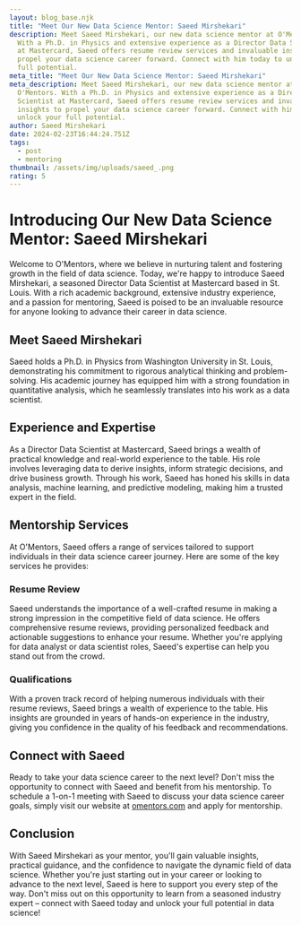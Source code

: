 ```yaml
---
layout: blog_base.njk
title: "Meet Our New Data Science Mentor: Saeed Mirshekari"
description: Meet Saeed Mirshekari, our new data science mentor at O'Mentors.
  With a Ph.D. in Physics and extensive experience as a Director Data Scientist
  at Mastercard, Saeed offers resume review services and invaluable insights to
  propel your data science career forward. Connect with him today to unlock your
  full potential.
meta_title: "Meet Our New Data Science Mentor: Saeed Mirshekari"
meta_description: Meet Saeed Mirshekari, our new data science mentor at
  O'Mentors. With a Ph.D. in Physics and extensive experience as a Director Data
  Scientist at Mastercard, Saeed offers resume review services and invaluable
  insights to propel your data science career forward. Connect with him today to
  unlock your full potential.
author: Saeed Mirshekari
date: 2024-02-23T16:44:24.751Z
tags:
  - post
  - mentoring
thumbnail: /assets/img/uploads/saeed_.png
rating: 5
---
```

# Introducing Our New Data Science Mentor: Saeed Mirshekari

Welcome to O'Mentors, where we believe in nurturing talent and fostering growth in the field of data science. Today, we're happy to introduce Saeed Mirshekari, a seasoned Director Data Scientist at Mastercard based in St. Louis. With a rich academic background, extensive industry experience, and a passion for mentoring, Saeed is poised to be an invaluable resource for anyone looking to advance their career in data science.

## Meet Saeed Mirshekari

Saeed holds a Ph.D. in Physics from Washington University in St. Louis, demonstrating his commitment to rigorous analytical thinking and problem-solving. His academic journey has equipped him with a strong foundation in quantitative analysis, which he seamlessly translates into his work as a data scientist.

## Experience and Expertise

As a Director Data Scientist at Mastercard, Saeed brings a wealth of practical knowledge and real-world experience to the table. His role involves leveraging data to derive insights, inform strategic decisions, and drive business growth. Through his work, Saeed has honed his skills in data analysis, machine learning, and predictive modeling, making him a trusted expert in the field.

## Mentorship Services

At O'Mentors, Saeed offers a range of services tailored to support individuals in their data science career journey. Here are some of the key services he provides:

### Resume Review

Saeed understands the importance of a well-crafted resume in making a strong impression in the competitive field of data science. He offers comprehensive resume reviews, providing personalized feedback and actionable suggestions to enhance your resume. Whether you're applying for data analyst or data scientist roles, Saeed's expertise can help you stand out from the crowd.

### Qualifications

With a proven track record of helping numerous individuals with their resume reviews, Saeed brings a wealth of experience to the table. His insights are grounded in years of hands-on experience in the industry, giving you confidence in the quality of his feedback and recommendations.

## Connect with Saeed

Ready to take your data science career to the next level? Don't miss the opportunity to connect with Saeed and benefit from his mentorship. To schedule a 1-on-1 meeting with Saeed to discuss your data science career goals, simply visit our website at [omentors.com](https://www.omentors.com) and apply for mentorship.

## Conclusion

With Saeed Mirshekari as your mentor, you'll gain valuable insights, practical guidance, and the confidence to navigate the dynamic field of data science. Whether you're just starting out in your career or looking to advance to the next level, Saeed is here to support you every step of the way. Don't miss out on this opportunity to learn from a seasoned industry expert – connect with Saeed today and unlock your full potential in data science!